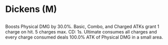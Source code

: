 # Dickens (M)

## 

Boosts Physical DMG by 30.0%. Basic, Combo, and Charged ATKs grant 1 charge on hit. 5 charges max. CD: 1s. Ultimate consumes all charges and every charge consumed deals 100.0% ATK of Physical DMG in a small area.